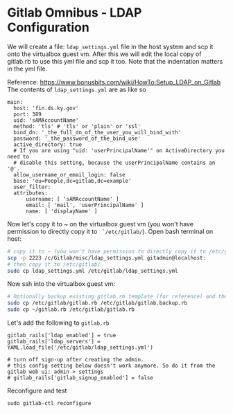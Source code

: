 # **Gitlab Omnibus - LDAP Configuration**

We will create a file: `ldap_settings.yml` file in the host system and scp it onto the virtualbox guest vm. After this we will edit the local copy of gitlab.rb to use this yml file and scp it too. Note that the indentation matters in the yml file.

Reference: <https://www.bonusbits.com/wiki/HowTo:Setup_LDAP_on_Gitlab><br>
The contents of `ldap_settings.yml` are as like so
```
main:
  host: 'fin.ds.ky.gov'
  port: 389
  uid: 'sAMAccountName'
  method: 'tls' # 'tls' or 'plain' or 'ssl'
  bind_dn: '_the_full_dn_of_the_user_you_will_bind_with'
  password: '_the_password_of_the_bind_use'
  active_directory: true
  # If you are using "uid: 'userPrincipalName'" on ActiveDirectory you need to
  # disable this setting, because the userPrincipalName contains an '@'.
  allow_username_or_email_login: false
  base: 'ou=People,dc=gitlab,dc=example'
  user_filter:
  attributes:
      username: [ 'sAMAccountName' ]
      email: [ 'mail', 'userPrincipalName' ]
      name: [ 'displayName' ]
```

Now let's copy it to ~ on the virtualbox guest vm (you won't have permission to directly copy it to `` `/etc/gitlab/``). Open bash terminal on host:

```bash
# copy it to ~ (you won't have permission to directly copy it to /etc/gitlab/)
scp -p 2223 /c/Gitlab/misc/ldap_settings.yml gitadmin@localhost:
# then copy it to /etc/gitlab/
sudo cp ldap_settings.yml /etc/gitlab/ldap_settings.yml
```

Now ssh into the virtualbox guest vm:

```bash
# Optionally backup existing gitlab.rb template (for reference) and then replace it
sudo cp /etc/gitlab/gitlab.rb /etc/gitlab/gitlab.backup.rb
sudo cp ~/gitlab.rb /etc/gitlab/gitlab.rb
```

Let's add the following to `gitlab.rb`
```
gitlab_rails['ldap_enabled'] = true
gitlab_rails['ldap_servers'] = YAML.load_file('/etc/gitlab/ldap_settings.yml')

# turn off sign-up after creating the admin.
# this config setting below doesn't work anymore. So do it from the gitlab web ui: admin > settings
# gitlab_rails['gitlab_signup_enabled'] = false
```
Reconfigure and test
```
sudo gitlab-ctl reconfigure
```
